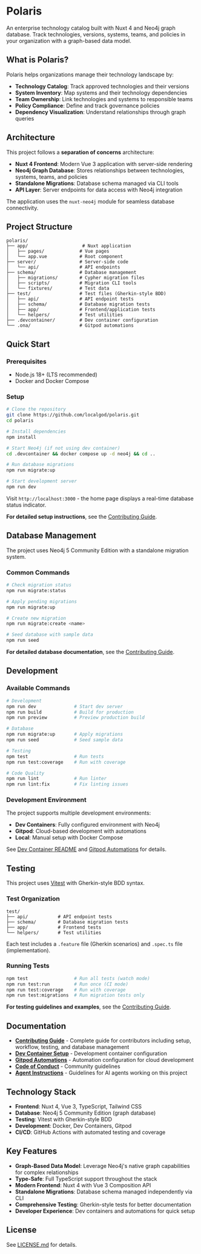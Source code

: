 # Polaris

An enterprise technology catalog built with Nuxt 4 and Neo4j graph database. Track technologies, versions, systems, teams, and policies in your organization with a graph-based data model.

## What is Polaris?

Polaris helps organizations manage their technology landscape by:
- **Technology Catalog**: Track approved technologies and their versions
- **System Inventory**: Map systems and their technology dependencies
- **Team Ownership**: Link technologies and systems to responsible teams
- **Policy Compliance**: Define and track governance policies
- **Dependency Visualization**: Understand relationships through graph queries

## Architecture

This project follows a **separation of concerns** architecture:

- **Nuxt 4 Frontend**: Modern Vue 3 application with server-side rendering
- **Neo4j Graph Database**: Stores relationships between technologies, systems, teams, and policies
- **Standalone Migrations**: Database schema managed via CLI tools
- **API Layer**: Server endpoints for data access with Neo4j integration

The application uses the `nuxt-neo4j` module for seamless database connectivity.

## Project Structure

```
polaris/
├── app/                    # Nuxt application
│   ├── pages/             # Vue pages
│   └── app.vue            # Root component
├── server/                # Server-side code
│   └── api/               # API endpoints
├── schema/                # Database management
│   ├── migrations/        # Cypher migration files
│   ├── scripts/           # Migration CLI tools
│   └── fixtures/          # Test data
├── test/                  # Test files (Gherkin-style BDD)
│   ├── api/               # API endpoint tests
│   ├── schema/            # Database migration tests
│   ├── app/               # Frontend/application tests
│   └── helpers/           # Test utilities
├── .devcontainer/         # Dev container configuration
└── .ona/                  # Gitpod automations
```

## Quick Start

### Prerequisites

- Node.js 18+ (LTS recommended)
- Docker and Docker Compose

### Setup

```bash
# Clone the repository
git clone https://github.com/localgod/polaris.git
cd polaris

# Install dependencies
npm install

# Start Neo4j (if not using dev container)
cd .devcontainer && docker compose up -d neo4j && cd ..

# Run database migrations
npm run migrate:up

# Start development server
npm run dev
```

Visit `http://localhost:3000` - the home page displays a real-time database status indicator.

**For detailed setup instructions**, see the [Contributing Guide](CONTRIBUTING.md#quick-start).

## Database Management

The project uses Neo4j 5 Community Edition with a standalone migration system.

### Common Commands

```bash
# Check migration status
npm run migrate:status

# Apply pending migrations
npm run migrate:up

# Create new migration
npm run migrate:create <name>

# Seed database with sample data
npm run seed
```

**For detailed database documentation**, see the [Contributing Guide](CONTRIBUTING.md#database-management).

## Development

### Available Commands

```bash
# Development
npm run dev              # Start dev server
npm run build            # Build for production
npm run preview          # Preview production build

# Database
npm run migrate:up       # Apply migrations
npm run seed             # Seed sample data

# Testing
npm test                 # Run tests
npm run test:coverage    # Run with coverage

# Code Quality
npm run lint             # Run linter
npm run lint:fix         # Fix linting issues
```

### Development Environment

The project supports multiple development environments:
- **Dev Containers**: Fully configured environment with Neo4j
- **Gitpod**: Cloud-based development with automations
- **Local**: Manual setup with Docker Compose

See [Dev Container README](.devcontainer/README.md) and [Gitpod Automations](.ona/README.md) for details.

## Testing

This project uses [Vitest](https://vitest.dev/) with Gherkin-style BDD syntax.

### Test Organization

```
test/
├── api/           # API endpoint tests
├── schema/        # Database migration tests
├── app/           # Frontend tests
└── helpers/       # Test utilities
```

Each test includes a `.feature` file (Gherkin scenarios) and `.spec.ts` file (implementation).

### Running Tests

```bash
npm test                 # Run all tests (watch mode)
npm run test:run         # Run once (CI mode)
npm run test:coverage    # Run with coverage
npm run test:migrations  # Run migration tests only
```

**For testing guidelines and examples**, see the [Contributing Guide](CONTRIBUTING.md#testing).

## Documentation

- **[Contributing Guide](CONTRIBUTING.md)** - Complete guide for contributors including setup, workflow, testing, and database management
- **[Dev Container Setup](.devcontainer/README.md)** - Development container configuration
- **[Gitpod Automations](.ona/README.md)** - Automation configuration for cloud development
- **[Code of Conduct](CODE_OF_CONDUCT.md)** - Community guidelines
- **[Agent Instructions](AGENTS.md)** - Guidelines for AI agents working on this project

## Technology Stack

- **Frontend**: Nuxt 4, Vue 3, TypeScript, Tailwind CSS
- **Database**: Neo4j 5 Community Edition (graph database)
- **Testing**: Vitest with Gherkin-style BDD
- **Development**: Docker, Dev Containers, Gitpod
- **CI/CD**: GitHub Actions with automated testing and coverage

## Key Features

- **Graph-Based Data Model**: Leverage Neo4j's native graph capabilities for complex relationships
- **Type-Safe**: Full TypeScript support throughout the stack
- **Modern Frontend**: Nuxt 4 with Vue 3 Composition API
- **Standalone Migrations**: Database schema managed independently via CLI
- **Comprehensive Testing**: Gherkin-style tests for better documentation
- **Developer Experience**: Dev containers and automations for quick setup

## License

See [LICENSE.md](LICENSE.md) for details.
